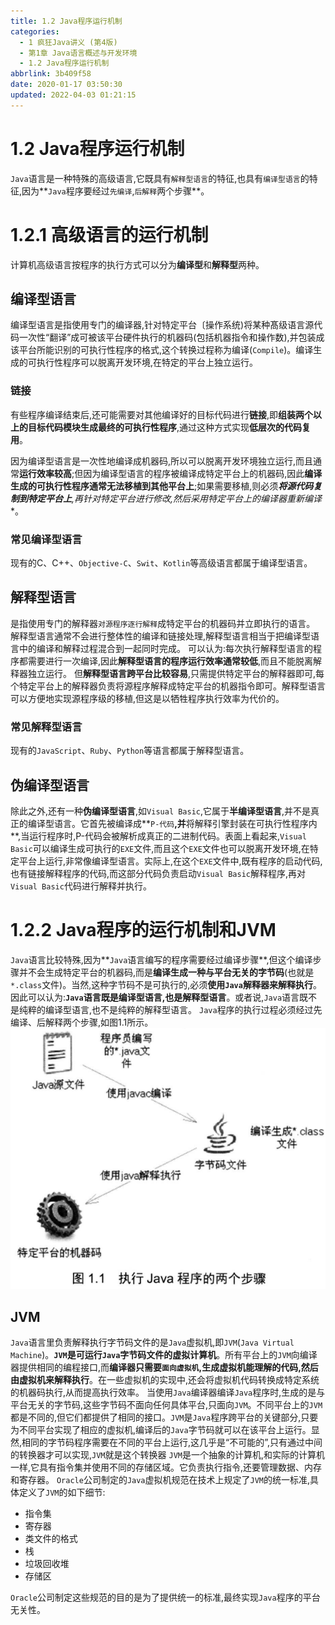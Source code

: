 ```yaml
---
title: 1.2 Java程序运行机制
categories: 
  - 1 疯狂Java讲义 (第4版)
  - 第1章 Java语言概述与开发环境
  - 1.2 Java程序运行机制
abbrlink: 3b409f58
date: 2020-01-17 03:50:30
updated: 2022-04-03 01:21:15
---
```

# 1.2 Java程序运行机制
`Java`语言是一种特殊的高级语言,它既具有`解释型语言`的特征,也具有`编译型语言`的特征,因为**`Java`程序要经过`先编译`,`后解释`两个步骤**。
# 1.2.1 高级语言的运行机制
计算机高级语言按程序的执行方式可以分为**编译型**和**解释型**两种。
## 编译型语言
编译型语言是指使用专门的编译器,针对特定平台〔操作系统)将某种髙级语言源代码一次性“翻译”成可被该平台硬件执行的机器码(包括机器指令和操作数),并包装成该平台所能识别的可执行性程序的格式,这个转换过程称为编译(`Compile`)。编译生成的可执行性程序可以脱离开发环境,在特定的平台上独立运行。
### 链接
有些程序编译结束后,还可能需要对其他编译好的目标代码进行**链接**,即**组装两个以上的目标代码模块生成最终的可执行性程序**,通过这种方式实现**低层次的代码复用**。

因为编译型语言是一次性地编译成机器码,所以可以脱离开发环境独立运行,而且通常**运行效率较高**;但因为编译型语言的程序被编译成特定平台上的机器码,因此**编译生成的可执行性程序通常无法移植到其他平台上**;如果需要移植,则必须***将源代码复制到特定平台上**,再针对特定平台进行修改,然后采用特定平台上的编译器**重新编译**。
### 常见编译型语言
现有的C、C++、`Objective-C`、`Swit`、`Kotlin`等高级语言都属于编译型语言。
## 解释型语言
是指使用专门的解释器`对源程序逐行解释`成特定平台的机器码并立即执行的语言。
解释型语言通常不会进行整体性的编译和链接处理,解释型语言相当于把编译型语言中的编译和解释过程混合到一起同时完成。
可以认为:每次执行解释型语言的程序都需要进行一次编译,因此**解释型语言的程序运行效率通常较低**,而且不能脱离解释器独立运行。
但**解释型语言跨平台比较容易**,只需提供特定平台的解释器即可,每个特定平台上的解释器负责将源程序解释成特定平台的机器指令即可。解释型语言可以方便地实现源程序级的移植,但这是以牺牲程序执行效率为代价的。
### 常见解释型语言
现有的`JavaScript`、`Ruby`、`Python`等语言都属于解释型语言。
## 伪编译型语言
除此之外,还有一种**伪编译型语言**,如`Visual Basic`,它属于**半编译型语言**,并不是真正的编译型语言。它首先被编译成**`P-代码`**,并**将解释引擎封装在可执行性程序内**,当运行程序时,P-代码会被解析成真正的二进制代码。表面上看起来,`Visual Basic`可以编译生成可执行的`EXE`文件,而且这个`EXE`文件也可以脱离开发环境,在特定平台上运行,非常像编译型语言。实际上,在这个`EXE`文件中,既有程序的启动代码,也有链接解释程序的代码,而这部分代码负责启动`Visual Basic`解释程序,再对`Visual Basic`代码进行解释并执行。
# 1.2.2 Java程序的运行机制和JVM
`Java`语言比较特殊,因为**`Java`语言编写的程序需要经过编译步骤**,但这个编译步骤并不会生成特定平台的机器码,而是**编译生成一种与平台无关的字节码**(也就是`*.class`文件)。当然,这种字节码不是可执行的,必须**使用`Java`解释器来解释执行**。因此可以认为:**`Java`语言既是编译型语言,也是解释型语言**。或者说,`Java`语言既不是纯粹的编译型语言,也不是纯粹的解释型语言。
`Java`程序的执行过程必须经过先编译、后解释两个步骤,如图1.1所示。
![这里有一张图片](https://raw.githubusercontent.com/lanlan2017/images/master/CrazyJavaHandout4/Chapter1/1.2.2/1.png)
## JVM
`Java`语言里负责解释执行字节码文件的是`Java`虚拟机,即`JVM`(`Java Virtual Machine`)。**`JVM`是可运行`Java`字节码文件的虚拟计算机**。所有平台上的`JVM`向编译器提供相同的编程接口,而**编译器只需要`面向虚拟机`,生成虚拟机能理解的代码,然后由虚拟机来解释执行**。在一些虚拟机的实现中,还会将虚拟机代码转换成特定系统的机器码执行,从而提高执行效率。
当使用`Java`编译器编译`Java`程序时,生成的是与平台无关的字节码,这些字节码不面向任何具体平台,只面向`JVM`。不同平台上的`JVM`都是不同的,但它们都提供了相同的接口。`JVM`是`Java`程序跨平台的关键部分,只要为不同平台实现了相应的虚拟机,编译后的`Java`字节码就可以在该平台上运行。显然,相同的字节码程序需要在不同的平台上运行,这几乎是“不可能的”,只有通过中间的转换器才可以实现,`JVM`就是这个转换器
`JVM`是一个抽象的计算机,和实际的计算机一样,它具有指令集并使用不同的存储区域。它负责执行指令,还要管理数据、内存和寄存器。
`Oracle`公司制定的`Java`虚拟机规范在技术上规定了`JVM`的统一标准,具体定义了`JVM`的如下细节:
- 指令集
- 寄存器
- 类文件的格式
- 栈
- 垃圾回收堆
- 存储区

`Oracle`公司制定这些规范的目的是为了提供统一的标准,最终实现`Java`程序的平台无关性。

